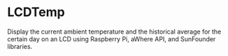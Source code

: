# LCDTemp
Display the current ambient temperature and the historical average for the certain day on an LCD using Raspberry Pi, aWhere API, and SunFounder libraries.
